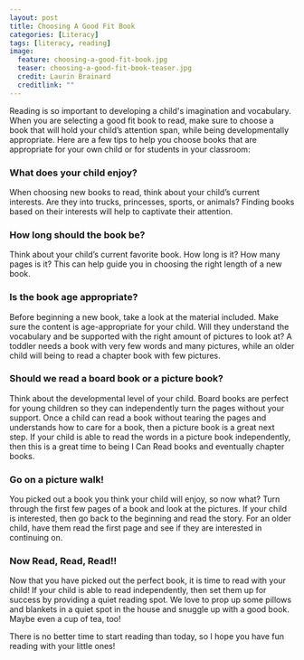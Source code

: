 ```yaml
---
layout: post
title: Choosing A Good Fit Book
categories: [Literacy]
tags: [literacy, reading]
image:
  feature: choosing-a-good-fit-book.jpg
  teaser: choosing-a-good-fit-book-teaser.jpg
  credit: Laurin Brainard
  creditlink: ""
---
```

Reading is so important to developing a child's imagination and vocabulary. When you are selecting a good fit book to read, make sure to choose a book that will hold your child’s attention span, while being developmentally appropriate. Here are a few tips to help you choose books that are appropriate for your own child or for students in your classroom:

### What does your child enjoy?
When choosing new books to read, think about your child’s current interests. Are they into trucks, princesses, sports, or animals? Finding books based on their interests will help to captivate their attention.

### How long should the book be?
Think about your child’s current favorite book. How long is it? How many pages is it? This can help guide you in choosing the right length of a new book.

### Is the book age appropriate?
Before beginning a new book, take a look at the material included. Make sure the content is age-appropriate for your child. Will they understand the vocabulary and be supported with the right amount of pictures to look at? A toddler needs a book with very few words and many pictures, while an older child will being to read a chapter book with few pictures. 

### Should we read a board book or a picture book?
Think about the developmental level of your child. Board books are perfect for young children so they can independently turn the pages without your support. Once a child can read a book without tearing the pages and understands how to care for a book, then a picture book is a great next step. If your child is able to read the words in a picture book independently, then this is a great time to being I Can Read books and eventually chapter books.

### Go on a picture walk! 
You picked out a book you think your child will enjoy, so now what? Turn through the first few pages of a book and look at the pictures. If your child is interested, then go back to the beginning and read the story. For an older child, have them read the first page and see if they are interested in continuing on.

### Now Read, Read, Read!!
Now that you have picked out the perfect book, it is time to read with your child! If your child is able to read independently, then set them up for success by providing a quiet reading spot. We love to prop up some pillows and blankets in a quiet spot in the house and snuggle up with a good book. Maybe even a cup of tea, too!

There is no better time to start reading than today, so I hope you have fun reading with your little ones!